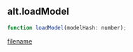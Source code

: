 ## alt.loadModel

```js
function loadModel(modelHash: number);
```

[filename](method_loadModel_m.md ':include')